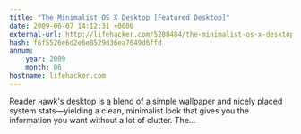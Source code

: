 ```yaml
---
title: "The Minimalist OS X Desktop [Featured Desktop]"
date: 2009-06-07 14:12:31 +0000
external-url: http://lifehacker.com/5280484/the-minimalist-os-x-desktop
hash: f6f5526e6d2e6e8529d36ea7649d6ffd
annum:
    year: 2009
    month: 06
hostname: lifehacker.com
---
```


Reader нawk's desktop is a blend of a simple wallpaper and nicely placed system stats—yielding a clean, minimalist look that gives you the information you want without a lot of clutter. 
The...
